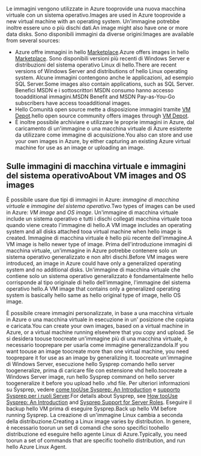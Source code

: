 

<span data-ttu-id="2c70e-101">Le immagini vengono utilizzate in Azure tooprovide una nuova macchina virtuale con un sistema operativo.</span><span class="sxs-lookup"><span data-stu-id="2c70e-101">Images are used in Azure tooprovide a new virtual machine with an operating system.</span></span> <span data-ttu-id="2c70e-102">Un'immagine potrebbe inoltre essere uno o più dischi dati.</span><span class="sxs-lookup"><span data-stu-id="2c70e-102">An image might also have one or more data disks.</span></span> <span data-ttu-id="2c70e-103">Sono disponibili immagini da diverse origini:</span><span class="sxs-lookup"><span data-stu-id="2c70e-103">Images are available from several sources:</span></span>

* <span data-ttu-id="2c70e-104">Azure offre immagini in hello [Marketplace](https://azure.microsoft.com/gallery/virtual-machines/).</span><span class="sxs-lookup"><span data-stu-id="2c70e-104">Azure offers images in hello [Marketplace](https://azure.microsoft.com/gallery/virtual-machines/).</span></span> <span data-ttu-id="2c70e-105">Sono disponibili versioni più recenti di Windows Server e distribuzioni del sistema operativo Linux di hello.</span><span class="sxs-lookup"><span data-stu-id="2c70e-105">There are recent versions of Windows Server and distributions of hello Linux operating system.</span></span> <span data-ttu-id="2c70e-106">Alcune immagini contengono anche le applicazioni, ad esempio SQL Server.</span><span class="sxs-lookup"><span data-stu-id="2c70e-106">Some images also contain applications, such as SQL Server.</span></span> <span data-ttu-id="2c70e-107">Benefici MSDN e i sottoscrittori MSDN consumo hanno accesso tooadditional immagini.</span><span class="sxs-lookup"><span data-stu-id="2c70e-107">MSDN Benefit and MSDN Pay-as-You-Go subscribers have access tooadditional images.</span></span>
* <span data-ttu-id="2c70e-108">Hello Comunità open source mette a disposizione immagini tramite [VM Depot](http://vmdepot.msopentech.com/List/Index).</span><span class="sxs-lookup"><span data-stu-id="2c70e-108">hello open source community offers images through [VM Depot](http://vmdepot.msopentech.com/List/Index).</span></span>
* <span data-ttu-id="2c70e-109">È inoltre possibile archiviare e utilizzare le proprie immagini in Azure, dal caricamento di un'immagine o una macchina virtuale di Azure esistente da utilizzare come immagine di acquisizione.</span><span class="sxs-lookup"><span data-stu-id="2c70e-109">You also can store and use your own images in Azure, by either capturing an existing Azure virtual machine for use as an image or uploading an image.</span></span>

## <a name="about-vm-images-and-os-images"></a><span data-ttu-id="2c70e-110">Sulle immagini di macchina virtuale e immagini del sistema operativo</span><span class="sxs-lookup"><span data-stu-id="2c70e-110">About VM images and OS images</span></span>
<span data-ttu-id="2c70e-111">È possibile usare due tipi di immagini in Azure: *immagine di macchina virtuale* e *immagine del sistema operativo*.</span><span class="sxs-lookup"><span data-stu-id="2c70e-111">Two types of images can be used in Azure: *VM image* and *OS image*.</span></span> <span data-ttu-id="2c70e-112">Un'immagine di macchina virtuale include un sistema operativo e tutti i dischi collegati macchina virtuale tooa quando viene creato l'immagine di hello.</span><span class="sxs-lookup"><span data-stu-id="2c70e-112">A VM image includes an operating system and all disks attached tooa virtual machine when hello image is created.</span></span> <span data-ttu-id="2c70e-113">Immagine di macchina virtuale è hello più recente dell'immagine.</span><span class="sxs-lookup"><span data-stu-id="2c70e-113">A VM image is hello newer type of image.</span></span> <span data-ttu-id="2c70e-114">Prima dell'introduzione immagini di macchina virtuale, un'immagine in Azure potrebbe contenere solo un sistema operativo generalizzato e non altri dischi.</span><span class="sxs-lookup"><span data-stu-id="2c70e-114">Before VM images were introduced, an image in Azure could have only a generalized operating system and no additional disks.</span></span> <span data-ttu-id="2c70e-115">Un'immagine di macchina virtuale che contiene solo un sistema operativo generalizzato è fondamentalmente hello corrisponde al tipo originale di hello dell'immagine, l'immagine del sistema operativo hello.</span><span class="sxs-lookup"><span data-stu-id="2c70e-115">A VM image that contains only a generalized operating system is basically hello same as hello original type of image, hello OS image.</span></span>

<span data-ttu-id="2c70e-116">È possibile creare immagini personalizzate, in base a una macchina virtuale in Azure o una macchina virtuale in esecuzione in un' posizione che copiata e caricata.</span><span class="sxs-lookup"><span data-stu-id="2c70e-116">You can create your own images, based on a virtual machine in Azure, or a virtual machine running elsewhere that you copy and upload.</span></span> <span data-ttu-id="2c70e-117">Se si desidera toouse toocreate un'immagine più di una macchina virtuale, è necessario tooprepare per usarla come immagine generalizzandola.</span><span class="sxs-lookup"><span data-stu-id="2c70e-117">If you want toouse an image toocreate more than one virtual machine, you need tooprepare it for use as an image by generalizing it.</span></span> <span data-ttu-id="2c70e-118">toocreate un'immagine di Windows Server, esecuzione hello Sysprep comando hello server toogeneralize, prima di caricare file con estensione vhd hello.</span><span class="sxs-lookup"><span data-stu-id="2c70e-118">toocreate a Windows Server image, run hello Sysprep command on hello server toogeneralize it before you upload hello .vhd file.</span></span> <span data-ttu-id="2c70e-119">Per ulteriori informazioni su Sysprep, vedere [come tooUse Sysprep: An Introduction](http://go.microsoft.com/fwlink/p/?LinkId=392030) e [supporto Sysprep per i ruoli Server](https://msdn.microsoft.com/windows/hardware/commercialize/manufacture/desktop/sysprep-support-for-server-roles).</span><span class="sxs-lookup"><span data-stu-id="2c70e-119">For details about Sysprep, see [How tooUse Sysprep: An Introduction](http://go.microsoft.com/fwlink/p/?LinkId=392030) and [Sysprep Support for Server Roles](https://msdn.microsoft.com/windows/hardware/commercialize/manufacture/desktop/sysprep-support-for-server-roles).</span></span> <span data-ttu-id="2c70e-120">Eseguire il backup hello VM prima di eseguire Sysprep.</span><span class="sxs-lookup"><span data-stu-id="2c70e-120">Back up hello VM before running Sysprep.</span></span> <span data-ttu-id="2c70e-121">La creazione di un'immagine Linux cambia a seconda della distribuzione.</span><span class="sxs-lookup"><span data-stu-id="2c70e-121">Creating a Linux image varies by distribution.</span></span> <span data-ttu-id="2c70e-122">In genere, è necessario toorun un set di comandi che sono specifici toohello distribuzione ed eseguire hello agente Linux di Azure.</span><span class="sxs-lookup"><span data-stu-id="2c70e-122">Typically, you need toorun a set of commands that are specific toohello distribution, and run hello Azure Linux Agent.</span></span>
